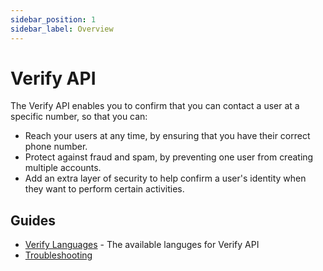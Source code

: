 ```yaml
---
sidebar_position: 1
sidebar_label: Overview
---
```


# Verify API

The Verify API enables you to confirm that you can contact a user at a specific number, so that you can:

- Reach your users at any time, by ensuring that you have their correct phone number.
- Protect against fraud and spam, by preventing one user from creating multiple accounts.
- Add an extra layer of security to help confirm a user's identity when they want to perform certain activities.

## Guides

- [Verify Languages](guides/verify-languages) - The available languges for Verify API
- [Troubleshooting](guides/troubleshooting)
